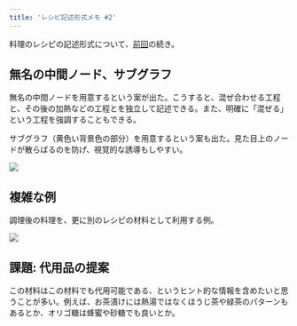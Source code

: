 ```yaml
---
title: 'レシピ記述形式メモ #2'
---
```

料理のレシピの記述形式について、[前回](https://r7kamura.com/articles/2022-05-13-mermaid-recipe-memo)の続き。

無名の中間ノード、サブグラフ
--------------

無名の中間ノードを用意するという案が出た。こうすると、混ぜ合わせる工程と、その後の加熱などの工程とを独立して記述できる。また、明確に「混ぜる」という工程を強調することもできる。

サブグラフ（黄色い背景色の部分）を用意するという案も出た。見た目上のノードが散らばるのを防げ、視覚的な誘導もしやすい。

![](https://lh3.googleusercontent.com/dHJlQSoOBbz-1GjzsopdGQjncddvut8OOX0OfqUys8ApGTJ1fD2nCFjj-VQwlruuZzUhzSMF9zBcnrAptWniXMZ3idfWiMIai7UbLtbA0WtxagRvXeEWp_hey6JmvNh5LKsGI-dwxdy-hXPh0BseeSKfJFGC6O39siLrHqrE-RL9pWnJv2ChoJBzmhL9)

複雑な例
----

調理後の料理を、更に別のレシピの材料として利用する例。

![](https://lh4.googleusercontent.com/DS0_cTpdZyLOjEIz1TxuPeBH7QLyIQVCxK2t-F_cDBOJtRmmofXAltJbRRNGvpFtC_btwVZW2GK5aY6vxtEwgkBwtgT1Nar9DB4UoqZMWGvYP-lDE-0cohQ1grgzLNWw1BPfZmpzB-nYEa1BmjyweuQRr7kMaSpZmcwGYj_YBeZB3VnqP5fPtEM-WUQA)

課題: 代用品の提案
----------

この材料はこの材料でも代用可能である、というヒント的な情報を含めたいと思うことが多い。例えば、お茶漬けには熱湯ではなくほうじ茶や緑茶のパターンもあるとか、オリゴ糖は蜂蜜や砂糖でも良いとか。
